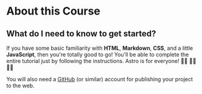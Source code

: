 # About this Course

## What do I need to know to get started?

If you have some basic familiarity with **HTML**, **Markdown**, **CSS**, and a little **JavaScript**, then you're totally good to go! You'll be able to complete the entire tutorial just by following the instructions. Astro is for everyone! 🧑‍🚀 👩‍🚀 👨‍🚀

You will also need a [GitHub](https://github.com) (or similar) account for publishing your project to the web.
